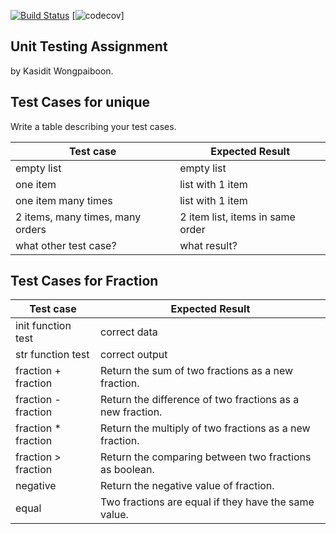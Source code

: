 [![Build Status](https://travis-ci.com/BenZacs/unittesting-BenZacs.svg?branch=master)](https://travis-ci.com/BenZacs/unittesting-BenZacs)
[![codecov](https://codecov.io/gh/BenZacs/unittesting-BenZacs/branch/master/graph/badge.svg)]

## Unit Testing Assignment

by Kasidit Wongpaiboon.


## Test Cases for unique

Write a table describing your test cases.

| Test case              |  Expected Result    |
|------------------------|---------------------|
| empty list             |  empty list         |
| one item               |  list with 1 item   |
| one item many times    |  list with 1 item   |
| 2 items, many times, many orders | 2 item list, items in same order  |
| what other test case?  |  what result?       |


## Test Cases for Fraction

| Test case              |  Expected Result    |
|------------------------|---------------------|
| init function test     | correct data        |
| str function test      | correct output      |
| fraction + fraction    | Return the sum of two fractions as a new fraction. |
| fraction - fraction    | Return the difference of two fractions as a new fraction. |
| fraction * fraction    | Return the multiply of two fractions as a new fraction. |
| fraction > fraction    | Return the comparing between two fractions as boolean. |
| negative               | Return the negative value of fraction. |
| equal                  | Two fractions are equal if they have the same value. |
